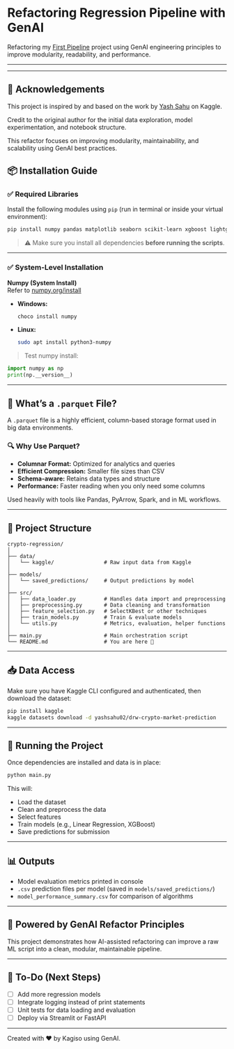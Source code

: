 # Refactoring Regression Pipeline with GenAI

Refactoring my [First Pipeline](https://github.com/blaQPablo88/First_Pipeline_Python) project using GenAI engineering principles to improve modularity, readability, and performance.

---

---

## 🙏 Acknowledgements

This project is inspired by and based on the work by [Yash Sahu](https://www.kaggle.com/code/yashsahu02/drw-crypto-market-prediction) on Kaggle.

Credit to the original author for the initial data exploration, model experimentation, and notebook structure.

This refactor focuses on improving modularity, maintainability, and scalability using GenAI best practices.

## 📦 Installation Guide

### ✅ Required Libraries

Install the following modules using `pip` (run in terminal or inside your virtual environment):

```bash
pip install numpy pandas matplotlib seaborn scikit-learn xgboost lightgbm catboost pyarrow kaggle
```

> ⚠️ Make sure you install all dependencies **before running the scripts**.

---

### ✅ System-Level Installation

**Numpy (System Install)**  
Refer to [numpy.org/install](https://numpy.org/install)

- **Windows:**
  ```bash
  choco install numpy
  ```

- **Linux:**
  ```bash
  sudo apt install python3-numpy
  ```

> Test numpy install:
```python
import numpy as np
print(np.__version__)
```

---

## 🧾 What’s a `.parquet` File?

A `.parquet` file is a highly efficient, column-based storage format used in big data environments.

### 🔍 Why Use Parquet?
- **Columnar Format:** Optimized for analytics and queries
- **Efficient Compression:** Smaller file sizes than CSV
- **Schema-aware:** Retains data types and structure
- **Performance:** Faster reading when you only need some columns

Used heavily with tools like Pandas, PyArrow, Spark, and in ML workflows.

---

## 📁 Project Structure

```
crypto-regression/
│
├── data/
│   └── kaggle/                # Raw input data from Kaggle
│
├── models/
│   └── saved_predictions/     # Output predictions by model
│
├── src/
│   ├── data_loader.py         # Handles data import and preprocessing
│   ├── preprocessing.py       # Data cleaning and transformation
│   ├── feature_selection.py   # SelectKBest or other techniques
│   ├── train_models.py        # Train & evaluate models
│   └── utils.py               # Metrics, evaluation, helper functions
│
├── main.py                    # Main orchestration script
└── README.md                  # You are here 📘
```

---

## 📥 Data Access

Make sure you have Kaggle CLI configured and authenticated, then download the dataset:

```bash
pip install kaggle
kaggle datasets download -d yashsahu02/drw-crypto-market-prediction
```

---

## 🚀 Running the Project

Once dependencies are installed and data is in place:

```bash
python main.py
```

This will:
- Load the dataset
- Clean and preprocess the data
- Select features
- Train models (e.g., Linear Regression, XGBoost)
- Save predictions for submission

---

## 📊 Outputs

- Model evaluation metrics printed in console
- `.csv` prediction files per model (saved in `models/saved_predictions/`)
- `model_performance_summary.csv` for comparison of algorithms

---

## 🧠 Powered by GenAI Refactor Principles

This project demonstrates how AI-assisted refactoring can improve a raw ML script into a clean, modular, maintainable pipeline.

---

## 📌 To-Do (Next Steps)
- [ ] Add more regression models
- [ ] Integrate logging instead of print statements
- [ ] Unit tests for data loading and evaluation
- [ ] Deploy via Streamlit or FastAPI

---

Created with ❤️ by Kagiso using GenAI.